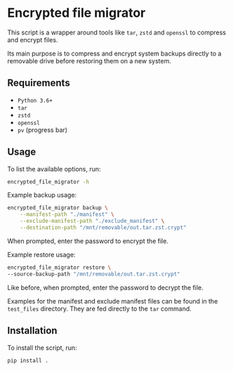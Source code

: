 # Encrypted file migrator

This script is a wrapper around tools like `tar`, `zstd` and `openssl`
to compress and encrypt files.

Its main purpose is to compress and encrypt system backups directly to a
removable drive before restoring them on a new system.

## Requirements

- `Python 3.6+`
- `tar`
- `zstd`
- `openssl`
- `pv` (progress bar)

## Usage

To list the available options, run:
```bash
encrypted_file_migrator -h
```

Example backup usage:
```bash
encrypted_file_migrator backup \
    --manifest-path "./manifest" \
    --exclude-manifest-path "./exclude_manifest" \
    --destination-path "/mnt/removable/out.tar.zst.crypt"
``` 
When prompted, enter the password to encrypt the file.

Example restore usage:
```bash
encrypted_file_migrator restore \
--source-backup-path "/mnt/removable/out.tar.zst.crypt"
```

Like before, when prompted, enter the password to decrypt the file.

Examples for the manifest and exclude manifest files can be found in the
`test_files` directory. They are fed directly to the `tar` command.

## Installation

To install the script, run:
```bash
pip install .
```
